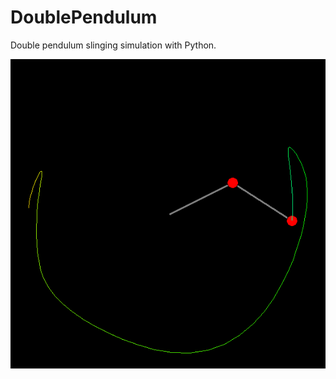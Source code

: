 # DoublePendulum
Double pendulum slinging simulation with Python.

![Pendulum](https://github.com/SMDHuman/DoublePendulum/blob/main/Screenshot_2.png)
